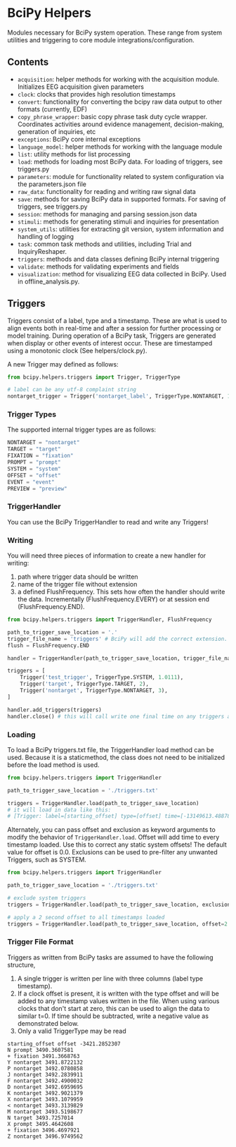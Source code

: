 # BciPy Helpers

Modules necessary for BciPy system operation. These range from system utilities and triggering to core module integrations/configuration.

## Contents

- `acquisition`: helper methods for working with the acquisition module. Initializes EEG acquisition given parameters
- `clock`: clocks that provides high resolution timestamps
- `convert`: functionality for converting the bcipy raw data output to other formats (currently, EDF)
- `copy_phrase_wrapper`: basic copy phrase task duty cycle wrapper. Coordinates activities around evidence management, decision-making, generation of inquiries, etc
- `exceptions`: BciPy core internal exceptions
- `language_model`: helper methods for working with the language module
- `list`: utility methods for list processing
- `load`: methods for loading most BciPy data. For loading of triggers, see triggers.py
- `parameters`: module for functionality related to system configuration via the parameters.json file
- `raw_data`: functionality for reading and writing raw signal data
- `save`: methods for saving BciPy data in supported formats. For saving of triggers, see triggers.py
- `session`: methods for managing and parsing session.json data
- `stimuli`: methods for generating stimuli and inquiries for presentation
- `system_utils`: utilities for extracting git version, system information and handling of logging
- `task`: common task methods and utilities, including Trial and InquiryReshaper.
- `triggers`: methods and data classes defining BciPy internal triggering
- `validate`: methods for validating experiments and fields 
- `visualization`: method for visualizing EEG data collected in BciPy. Used in offline_analysis.py.


## Triggers

Triggers consist of a label, type and a timestamp. These are what is used to align events both in real-time and after a session for further processing or model training. During operation of a BciPy task, Triggers are generated when display or other events of interest occur. These are timestamped using a monotonic clock (See helpers/clock.py).

A new Trigger may defined as follows:
```python
from bcipy.helpers.triggers import Trigger, TriggerType

# label can be any utf-8 complaint string
nontarget_trigger = Trigger('nontarget_label', TriggerType.NONTARGET, 1.0111)
```

### Trigger Types

The supported internal trigger types are as follows:

```python
NONTARGET = "nontarget"
TARGET = "target"
FIXATION = "fixation"
PROMPT = "prompt"
SYSTEM = "system"
OFFSET = "offset"
EVENT = "event"
PREVIEW = "preview"
```

### TriggerHandler

You can use the BciPy TriggerHandler to read and write any Triggers! 

### Writing

You will need three pieces of information to create a new handler for writing: 

1. path where trigger data should be written
2. name of the trigger file without extension
3. a defined FlushFrequency. This sets how often the handler should write the data. Incrementally (FlushFrequency.EVERY) or at session end (FlushFrequency.END).

```python
from bcipy.helpers.triggers import TriggerHandler, FlushFrequency

path_to_trigger_save_location = '.'
trigger_file_name = 'triggers' # BciPy will add the correct extension. Currently, .txt is used.
flush = FlushFrequency.END

handler = TriggerHandler(path_to_trigger_save_location, trigger_file_name, flush)

triggers = [
    Trigger('test_trigger', TriggerType.SYSTEM, 1.0111),
    Trigger('target', TriggerType.TARGET, 2),
    Trigger('nontarget', TriggerType.NONTARGET, 3),
]

handler.add_triggers(triggers)
handler.close() # this will call write one final time on any triggers added since last flush
```


### Loading

To load a BciPy triggers.txt file, the TriggerHandler load method can be used. Because it is a staticmethod, the class does not need to be initialized before the load method is used. 

```python
from bcipy.helpers.triggers import TriggerHandler

path_to_trigger_save_location = './triggers.txt'

triggers = TriggerHandler.load(path_to_trigger_save_location)
# it will load in data like this: 
# [Trigger: label=[starting_offset] type=[offset] time=[-13149613.488788936], Trigger: label=[x] type=[prompt] time=[4.96745322458446]]
```

Alternately, you can pass offset and exclusion as keyword arguments to modify the behavior of `TriggerHandler.load`. Offset will add time to every timestamp loaded. Use this to correct any static system offsets! The default value for offset is 0.0. Exclusions can be used to pre-filter any unwanted Triggers, such as SYSTEM.

```python
from bcipy.helpers.triggers import TriggerHandler

path_to_trigger_save_location = './triggers.txt'

# exclude system triggers
triggers = TriggerHandler.load(path_to_trigger_save_location, exclusion=[TriggerType.SYSTEM])

# apply a 2 second offset to all timestamps loaded 
triggers = TriggerHandler.load(path_to_trigger_save_location, offset=2.0)
```

### Trigger File Format

Triggers as written from BciPy tasks are assumed to have the following structure,

1. A single trigger is written per line with three columns (label type timestamp).
2. If a clock offset is present, it is written with the type offset and will be added to any timestamp values written in the file. When using various clocks that don't 
start at zero, this can be used to align the data to similar t=0. If time should be subtracted, write a negative value as demonstrated below.
3. Only a valid TriggerType may be read

```
starting_offset offset -3421.2852307
N prompt 3490.3607581
+ fixation 3491.3668763
Y nontarget 3491.8722132
P nontarget 3492.0780858
J nontarget 3492.2839911
F nontarget 3492.4900032
D nontarget 3492.6959695
K nontarget 3492.9021379
X nontarget 3493.1079959
< nontarget 3493.3139829
M nontarget 3493.5198677
N target 3493.7257014
X prompt 3495.4642608
+ fixation 3496.4697921
Z nontarget 3496.9749562
```